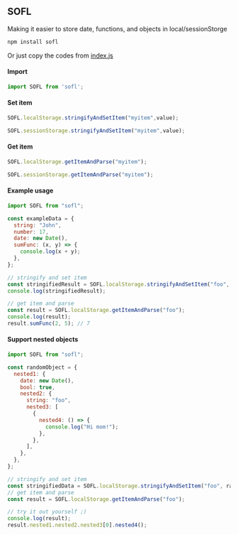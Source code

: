 ## SOFL

Making it easier to store date, functions, and objects in local/sessionStorge
```bash
npm install sofl
```
Or just copy the codes from [index.js](https://github.com/KhayKhun/sofl/blob/main/index.js)
#### Import
```javascript
import SOFL from 'sofl';
```
#### Set item
```javascript
SOFL.localStorage.stringifyAndSetItem("myitem",value);
```
```javascript
SOFL.sessionStorage.stringifyAndSetItem("myitem",value);
```
#### Get item
```javascript
SOFL.localStorage.getItemAndParse("myitem");
```
```javascript
SOFL.sessionStorage.getItemAndParse("myitem");
```
#### Example usage
```javascript
import SOFL from "sofl";

const exampleData = {
  string: "John",
  number: 17,
  date: new Date(),
  sumFunc: (x, y) => {
    console.log(x + y);
  },
};

// stringify and set item
const stringifiedResult = SOFL.localStorage.stringifyAndSetItem("foo", exampleData);
console.log(stringifiedResult);

// get item and parse
const result = SOFL.localStorage.getItemAndParse("foo");
console.log(result);
result.sumFunc(2, 5); // 7
```
#### Support nested objects
```javascript
import SOFL from "sofl";

const randomObject = {
  nested1: {
    date: new Date(),
    bool: true,
    nested2: {
      string: "foo",
      nested3: [
        {
          nested4: () => {
            console.log("Hi mom!");
          },
        },
      ],
    },
  },
};

// stringify and set item
const stringifiedData = SOFL.localStorage.stringifyAndSetItem("foo", randomObject);
// get item and parse
const result = SOFL.localStorage.getItemAndParse("foo");

// try it out yourself ;)
console.log(result);
result.nested1.nested2.nested3[0].nested4();
```